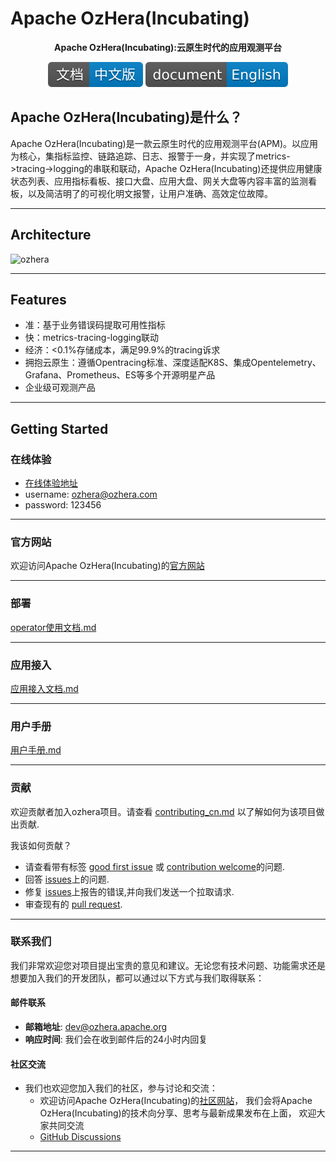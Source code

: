<!--

    Licensed to the Apache Software Foundation (ASF) under one
    or more contributor license agreements.  See the NOTICE file
    distributed with this work for additional information
    regarding copyright ownership.  The ASF licenses this file
    to you under the Apache License, Version 2.0 (the
    "License"); you may not use this file except in compliance
    with the License.  You may obtain a copy of the License at

      http://www.apache.org/licenses/LICENSE-2.0

    Unless required by applicable law or agreed to in writing,
    software distributed under the License is distributed on an
    "AS IS" BASIS, WITHOUT WARRANTIES OR CONDITIONS OF ANY
    KIND, either express or implied.  See the License for the
    specific language governing permissions and limitations
    under the License.

-->

# Apache OzHera(Incubating)

<p align="center">
<b>Apache OzHera(Incubating):云原生时代的应用观测平台</b>
</p>

<p align="center">
<a href="README_CN.md"><img src="./readme/images/doc_logo_cn.svg" alt="CN doc"></a>
<a href="README.md"><img src="./readme/images/doc_logo_english.svg" alt="EN doc"></a>
</p>


## Apache OzHera(Incubating)是什么？
Apache OzHera(Incubating)是一款云原生时代的应用观测平台(APM)。以应用为核心，集指标监控、链路追踪、日志、报警于一身，并实现了metrics->tracing->logging的串联和联动，Apache OzHera(Incubating)还提供应用健康状态列表、应用指标看板、接口大盘、应用大盘、网关大盘等内容丰富的监测看板，以及简洁明了的可视化明文报警，让用户准确、高效定位故障。

---

## Architecture
![ozhera](readme/images/architecture.png)

---

## Features
- 准：基于业务错误码提取可用性指标
- 快：metrics-tracing-logging联动
- 经济：<0.1%存储成本，满足99.9%的tracing诉求
- 拥抱云原生：遵循Opentracing标准、深度适配K8S、集成Opentelemetry、Grafana、Prometheus、ES等多个开源明星产品
- 企业级可观测产品

---

## Getting Started
### 在线体验
+ [在线体验地址](https://ozhera.demo.m.one.mi.com/)
+ username: ozhera@ozhera.com
+ password: 123456

---

### 官方网站

欢迎访问Apache OzHera(Incubating)的[官方网站](https://ozhera.apache.org/)

---

### 部署
[operator使用文档.md](readme/deploy/ozhera-deploy-document_cn.md)

---

### 应用接入
[应用接入文档.md](readme/application-integeration/application-integration-document_cn.md)

---

### 用户手册
[用户手册.md](readme%2Fuser-manual%2Fuser-manual-document_cn.md)

---

### 贡献
欢迎贡献者加入ozhera项目。请查看 [contributing_cn.md](CONTRIBUTING_CN.md) 以了解如何为该项目做出贡献.

我该如何贡献？
- 请查看带有标签 [good first issue](https://github.com/apache/ozhera/labels/good%20first%20issue) 或 [contribution welcome](https://github.com/apache/ozhera/labels/help%20wanted)的问题.
- 回答 [issues](https://github.com/apache/ozhera/issues)上的问题.
- 修复 [issues](https://github.com/apache/ozhera/issues)上报告的错误,并向我们发送一个拉取请求.
- 审查现有的 [pull request](https://github.com/apache/ozhera/pulls).

---

### 联系我们

我们非常欢迎您对项目提出宝贵的意见和建议。无论您有技术问题、功能需求还是想要加入我们的开发团队，都可以通过以下方式与我们取得联系：

#### 邮件联系
- **邮箱地址**: [dev@ozhera.apache.org](mailto:dev@ozhera.apache.org)
- **响应时间**: 我们会在收到邮件后的24小时内回复

#### 社区交流
- 我们也欢迎您加入我们的社区，参与讨论和交流：
    - 欢迎访问Apache OzHera(Incubating)的[社区网站](https://ozhera.apache.org/ )， 我们会将Apache OzHera(Incubating)的技术向分享、思考与最新成果发布在上面， 欢迎大家共同交流
    - [GitHub Discussions](https://github.com/apache/ozhera/issues?q=is%3Aissue+is%3Aopen+%5BDisscusion%5D+)

---


